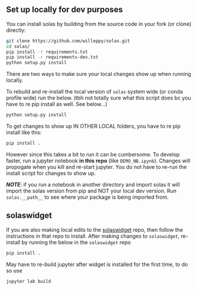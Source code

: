 ## Set up locally for dev purposes

You can install solas by building from the source code in your fork (or clone) directly:
```bash
git clone https://github.com/willeppy/solas.git
cd solas/
pip install -r requirements.txt
pip install -r requirements-dev.txt
python setup.py install
```

There are two ways to make sure your local changes show up when running locally. 

To rebuild and re-install the local version of `solas` system wide (or conda profile wide) run the below. (tbh not totally sure what this script does bc you have to re pip install as well. See below...)
```bash
python setup.py install
```

To get changes to show up IN OTHER LOCAL folders, you have to re pip install like this:
```bash
pip install .
```

However since this takes a bit to run it can be cumbersome. To develop faster, run a jupyter notebook __in this repo__ (like `DEMO_NB.ipynb`). Changes will propogate when you kill and re-start jupyter. You do not have to re-run the install script for changes to show up.

__*NOTE*__: if you run a notebook in another directory and import solas it will import the solas version from pip and NOT your local dev version. Run `solas.__path__` to see where your package is being imported from.

## solaswidget

If you are also making local edits to the [solaswidget](https://github.com/willeppy/solas-widget) repo, then follow the instructions in that repo to install. After making changes to `solaswidget`, re-install by running the below in the `solaswidget` repo

```bash
pip install . 
```

May have to re-build jupyter after widget is installed for the first time, to do so use
```bash
jupyter lab build
```
